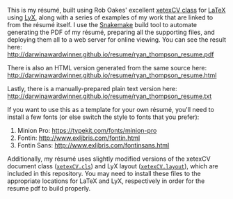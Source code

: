 This is my résumé, built using Rob Oakes' excellent
[xetexCV class](http://www.oak-tree.us/blog/index.php/2009/11/25/latex-cv-part1)
for [LaTeX](https://www.latex-project.org/) using 
[LyX](http://www.lyx.org/), along with a series of examples of
my work that are linked to from the résumé itself. I use
the [Snakemake](https://snakemake.readthedocs.io/en/stable/) build
tool to automate generating the PDF of my résumé, preparing all the
supporting files, and deploying them all to a web server for online
viewing. You can see the result here:
http://darwinawardwinner.github.io/resume/ryan_thompson_resume.pdf

There is also an HTML version generated from the same source here:
http://darwinawardwinner.github.io/resume/ryan_thompson_resume.html

Lastly, there is a manually-prepared plain text version here:
http://darwinawardwinner.github.io/resume/ryan_thompson_resume.txt

If you want to use this as a template for your own résumé, you'll need
to install a few fonts (or else switch the style to fonts that you
prefer):

1. Minion Pro: https://typekit.com/fonts/minion-pro
2. Fontin: http://www.exljbris.com/fontin.html
3. Fontin Sans: http://www.exljbris.com/fontinsans.html

Additionally, my résumé uses slightly modified versions of the xetexCV
document class ([`xetexCV.cls`](./xetexCV.cls)) and LyX layout
([`xetexCV.layout`](./xetexCV.layout)), which are included in this
repository. You may need to install these files to the appropriate
locations for LaTeX and LyX, respectively in order for the resume pdf
to build properly.
